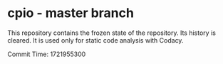 # cpio - master branch

This repository contains the frozen state of the repository.
Its history is cleared. It is used only for static code
analysis with Codacy.

Commit Time: 1721955300